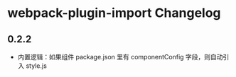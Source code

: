 # webpack-plugin-import Changelog

## 0.2.2

- 内置逻辑：如果组件 package.json 里有 componentConfig 字段，则自动引入 style.js
